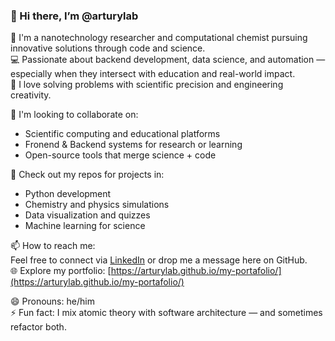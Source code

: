 ### 👋 Hi there, I’m @arturylab

🧪 I'm a nanotechnology researcher and computational chemist pursuing innovative solutions through code and science.  
💻 Passionate about backend development, data science, and automation — especially when they intersect with education and real-world impact.    
🧠 I love solving problems with scientific precision and engineering creativity.

🎯 I'm looking to collaborate on:
- Scientific computing and educational platforms  
- Fronend & Backend systems for research or learning  
- Open-source tools that merge science + code  

📂 Check out my repos for projects in:
- Python development  
- Chemistry and physics simulations  
- Data visualization and quizzes  
- Machine learning for science  

📫 How to reach me:  
Feel free to connect via [LinkedIn](https://www.linkedin.com/in/arturylab/) or drop me a message here on GitHub.  
🌐 Explore my portfolio: [https://arturylab.github.io/my-portafolio/](https://arturylab.github.io/my-portafolio/)

😄 Pronouns: he/him  
⚡ Fun fact: I mix atomic theory with software architecture — and sometimes refactor both.

<!---
arturylab/arturylab is a ✨ special ✨ repository because its `README.md` (this file) appears on your GitHub profile.
You can click the Preview link to take a look at your changes.
--->
